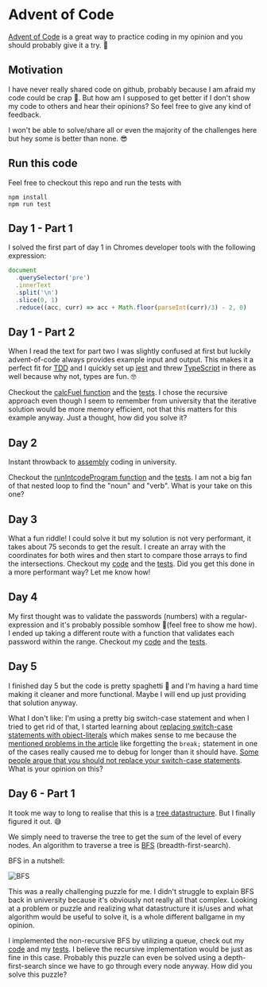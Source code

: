 # Advent of Code

[Advent of Code](https://adventofcode.com/2019) is a great way to practice coding in my opinion and you should probably give it a try. 🚀

## Motivation
I have never really shared code on github, probably because I am afraid my code could be crap 💩.
But how am I supposed to get better if I don't show my code to others and hear their opinions? 
So feel free to give any kind of feedback.

I won't be able to solve/share all or even the majority of the challenges here but hey some is better than none. 😎

## Run this code
Feel free to checkout this repo and run the tests with 
```
npm install
npm run test
```

## Day 1 - Part 1
I solved the first part of day 1 in Chromes developer tools with the following expression:

```javascript
document
  .querySelector('pre')
  .innerText
  .split('\n')
  .slice(0, 1)
  .reduce((acc, curr) => acc + Math.floor(parseInt(curr)/3) - 2, 0)
```

## Day 1 - Part 2
When I read the text for part two I was slightly confused at first but luckily advent-of-code always provides example input and output. This makes it a perfect fit for [TDD](https://en.wikipedia.org/wiki/Test-driven_development) and I quickly set up [jest](https://jestjs.io/) and threw [TypeScript](https://www.typescriptlang.org/) in there as well because why not, types are fun. 🤓

Checkout the [calcFuel function](./src/day-01/day-01.ts) and the [tests](./src/day-01/day-01.test.ts). I chose the recursive approach even though I seem to remember from university that the iterative solution would be more memory efficient, not that this matters for this example anyway. Just a thought, how did you solve it?

## Day 2
Instant throwback to [assembly](https://en.wikipedia.org/wiki/Assembly_language#Assembly_language) coding in university.

Checkout the [runIntcodeProgram function](./src/day-02/day-02.ts) and the [tests](./src/day-02/day-02.test.ts). I am not a big fan of that nested loop to find the "noun" and "verb". What is your take on this one?

## Day 3
What a fun riddle! I could solve it but my solution is not very performant, it takes about 75 seconds to get the result. I create an array with the coordinates for both wires and then start to compare those arrays to find the intersections. Checkout my [code](./src/day-03/day-03.ts) and the [tests](./src/day-03/day-03.test.ts). Did you get this done in a more performant way? Let me know how!

## Day 4
My first thought was to validate the passwords (numbers) with a regular-expression and it's probably possible somhow 🤔(feel free to show me how). I ended up taking a different route with a function that validates each password within the range. Checkout my [code](./src/day-04/day-04.ts) and the [tests](./src/day-04/day-04.test.ts).

## Day 5
I finished day 5 but the code is pretty spaghetti 🍝 and I'm having a hard time making it cleaner and more functional. Maybe I will end up just providing that solution anyway. 

What I don't like: I'm using a pretty big switch-case statement and when I tried to get rid of that, I started learning about [replacing switch-case statements with object-literals](https://ultimatecourses.com/blog/deprecating-the-switch-statement-for-object-literals) which makes sense to me because the [mentioned problems in the article](https://ultimatecourses.com/blog/deprecating-the-switch-statement-for-object-literals#problems-with-switch) like forgetting the `break;` statement in one of the cases really caused me to debug for longer than it should have. [Some people argue that you should not replace your switch-case statements](https://spin.atomicobject.com/2016/11/06/switch-statements-object-literals/). What is your opinion on this?

## Day 6 - Part 1
It took me way to long to realise that this is a [tree datastructure](https://en.wikipedia.org/wiki/Tree_(data_structure)). But I finally figured it out. 😅

We simply need to traverse the tree to get the sum of the level of every nodes.
An algorithm to traverse a tree is [BFS](https://en.wikipedia.org/wiki/Breadth-first_search) (breadth-first-search).

BFS in a nutshell:

![BFS](https://upload.wikimedia.org/wikipedia/commons/4/46/Animated_BFS.gif "BFS")

This was a really challenging puzzle for me. I didn't struggle to explain BFS back in university because it's obviously not really all that complex. Looking at a problem or puzzle and realizing what datastructure it is/uses and what algorithm would be useful to solve it, is a whole different ballgame in my opinion.

I implemented the non-recursive BFS by utilizing a queue, check out my [code](./src/day-06/day-06.ts) and my [tests](./src/day-06/day-06.test.ts). I believe the recursive implementation would be just as fine in this case. Probably this puzzle can even be solved using a depth-first-search since we have to go through every node anyway. How did you solve this puzzle?
